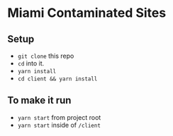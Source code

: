 # Miami Contaminated Sites

## Setup

* `git clone` this repo
* `cd` into it.
* `yarn install`
* `cd client && yarn install`

## To make it run

* `yarn start` from project root
* `yarn start` inside of `/client`
